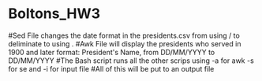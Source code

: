 # Boltons_HW3
#Sed File changes the date format in the presidents.csv from using / to deliminate to using .
#Awk File will display the presidents who served in 1900 and later format: President's Name, from DD/MM/YYYY to DD/MM/YYYY
#The Bash script runs all the other scrips using -a for awk -s for se and -i for input file
#All of this will be put to an output file
